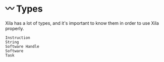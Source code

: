# 〰️ Types

Xila has a lot of types, and it's important to know them in order to use Xila properly.

```{toctree}
Instruction
String
Software Handle
Software
Task
```